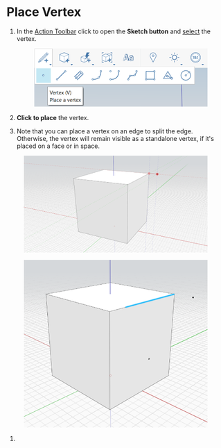 # Place Vertex

1.  In the [Action Toolbar](https://github.com/FormIt3D/autodesk-formit-360-windows-help/tree/c377e7b8a3b8e43e684321d0b7de867608d317a3/tool-library/tool-bars-extended.md) click to open the **Sketch button** and [select](select-edge-face-or-object.md) the vertex.&#x20;

    <figure><img src="../.gitbook/assets/VertexToolbar.png" alt=""><figcaption></figcaption></figure>
2. **Click to place** the vertex.&#x20;
3. Note that you can place a vertex on an edge to split the edge. Otherwise, the vertex will remain visible as a standalone vertex, if it's placed on a face or in space.

<figure><img src="../.gitbook/assets/PlaceVertex.png" alt=""><figcaption></figcaption></figure>

<figure><img src="../.gitbook/assets/image (2).png" alt=""><figcaption></figcaption></figure>

1.
